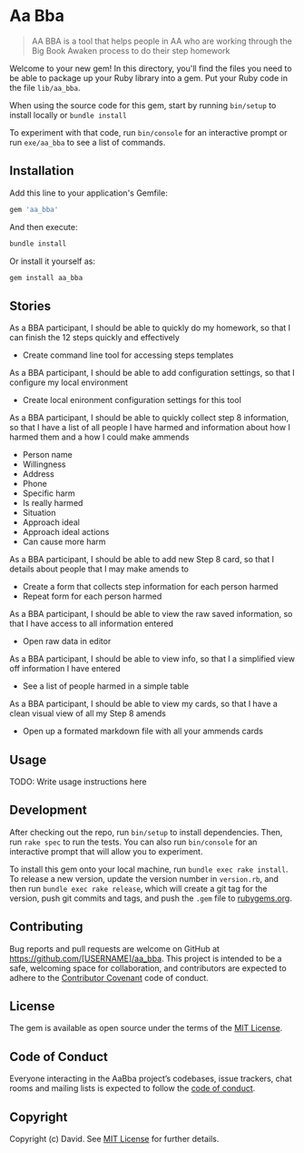 # Aa Bba

> AA BBA is a tool that helps people in AA who are working through the Big Book Awaken process to do their step homework

Welcome to your new gem! In this directory, you'll find the files you need to be able to package up your Ruby library into a gem. Put your Ruby code in the file `lib/aa_bba`.

When using the source code for this gem, start by running `bin/setup` to install locally or `bundle install`

To experiment with that code, run `bin/console` for an interactive prompt or run `exe/aa_bba` to see a list of commands.

## Installation

Add this line to your application's Gemfile:

```ruby
gem 'aa_bba'
```

And then execute:

```bash
bundle install
```

Or install it yourself as:

```bash
gem install aa_bba
```

## Stories


As a BBA participant, I should be able to quickly do my homework, so that I can finish the 12 steps quickly and effectively

- Create command line tool for accessing steps templates


As a BBA participant, I should be able to add configuration settings, so that I configure my local environment

- Create local enironment configuration settings for this tool


As a BBA participant, I should be able to quickly collect step 8 information, so that I have a list of all people I have harmed and information about how I harmed them and a how I could make ammends

- Person name
- Willingness
- Address
- Phone
- Specific harm
- Is really harmed
- Situation
- Approach ideal
- Approach ideal actions
- Can cause more harm


As a BBA participant, I should be able to add new Step 8 card, so that I details about people that I may make amends to

- Create a form that collects step information for each person harmed
- Repeat form for each person harmed


As a BBA participant, I should be able to view the raw saved information, so that I have access to all information entered

- Open raw data in editor


As a BBA participant, I should be able to view info, so that I a simplified view off information I have entered

- See a list of people harmed in a simple table


As a BBA participant, I should be able to view my cards, so that I have a clean visual view of all my Step 8 amends

- Open up a formated markdown file with all your ammends cards


## Usage

TODO: Write usage instructions here

## Development

After checking out the repo, run `bin/setup` to install dependencies. Then, run `rake spec` to run the tests. You can also run `bin/console` for an interactive prompt that will allow you to experiment.

To install this gem onto your local machine, run `bundle exec rake install`. To release a new version, update the version number in `version.rb`, and then run `bundle exec rake release`, which will create a git tag for the version, push git commits and tags, and push the `.gem` file to [rubygems.org](https://rubygems.org).

## Contributing

Bug reports and pull requests are welcome on GitHub at https://github.com/[USERNAME]/aa_bba. This project is intended to be a safe, welcoming space for collaboration, and contributors are expected to adhere to the [Contributor Covenant](http://contributor-covenant.org) code of conduct.

## License

The gem is available as open source under the terms of the [MIT License](https://opensource.org/licenses/MIT).

## Code of Conduct

Everyone interacting in the AaBba project’s codebases, issue trackers, chat rooms and mailing lists is expected to follow the [code of conduct](https://github.com/[USERNAME]/aa_bba/blob/master/CODE_OF_CONDUCT.md).

## Copyright

Copyright (c) David. See [MIT License](LICENSE.txt) for further details.
